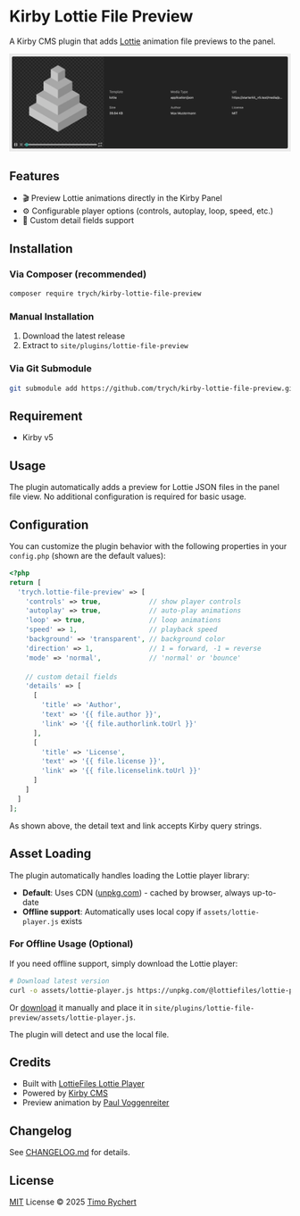 # Kirby Lottie File Preview

A Kirby CMS plugin that adds [Lottie](https://lottiefiles.com/) animation file previews to the panel.

![Kirby Lottie File Preview](https://raw.githubusercontent.com/trych/kirby-lottie-file-preview/refs/heads/assets/screenshots/lottie-field-preview.webp)

## Features

- 🎬 Preview Lottie animations directly in the Kirby Panel
- ⚙️ Configurable player options (controls, autoplay, loop, speed, etc.)
- 🔧 Custom detail fields support

## Installation

### Via Composer (recommended)

```bash
composer require trych/kirby-lottie-file-preview
```

### Manual Installation

1. Download the latest release
2. Extract to `site/plugins/lottie-file-preview`

### Via Git Submodule

```bash
git submodule add https://github.com/trych/kirby-lottie-file-preview.git site/plugins/lottie-file-preview
```

## Requirement

- Kirby v5

## Usage

The plugin automatically adds a preview for Lottie JSON files in the panel file view. No additional configuration is required for basic usage.

## Configuration

You can customize the plugin behavior with the following properties in your `config.php` (shown are the default values):

```php
<?php
return [
  'trych.lottie-file-preview' => [
    'controls' => true,            // show player controls
    'autoplay' => true,            // auto-play animations
    'loop' => true,                // loop animations
    'speed' => 1,                  // playback speed
    'background' => 'transparent', // background color
    'direction' => 1,              // 1 = forward, -1 = reverse
    'mode' => 'normal',            // 'normal' or 'bounce'

    // custom detail fields
    'details' => [
      [
        'title' => 'Author',
        'text' => '{{ file.author }}',
        'link' => '{{ file.authorlink.toUrl }}'
      ],
      [
        'title' => 'License',
        'text' => '{{ file.license }}',
        'link' => '{{ file.licenselink.toUrl }}'
      ]
    ]
  ]
];
```

As shown above, the detail text and link accepts Kirby query strings.

## Asset Loading

The plugin automatically handles loading the Lottie player library:

- **Default**: Uses CDN ([unpkg.com](https://unpkg.com/)) - cached by browser, always up-to-date
- **Offline support**: Automatically uses local copy if `assets/lottie-player.js` exists

### For Offline Usage (Optional)

If you need offline support, simply download the Lottie player:

```bash
# Download latest version
curl -o assets/lottie-player.js https://unpkg.com/@lottiefiles/lottie-player@latest/dist/lottie-player.js
```
Or <a href="https://unpkg.com/@lottiefiles/lottie-player@latest/dist/lottie-player.js" download="lottie-player.js">download</a> it manually and place it in `site/plugins/lottie-file-preview/assets/lottie-player.js`. 

The plugin will detect and use the local file.

## Credits

- Built with [LottieFiles Lottie Player](https://github.com/LottieFiles/lottie-player)
- Powered by [Kirby CMS](https://getkirby.com)
- Preview animation by [Paul Voggenreiter](https://paulvoggenreiter.eu/)

## Changelog

See [CHANGELOG.md](CHANGELOG.md) for details.

## License

[MIT](./LICENSE) License © 2025 [Timo Rychert](https://github.com/trych)

